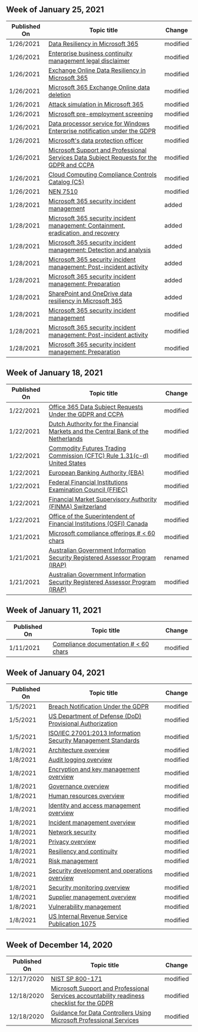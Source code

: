 <!-- This file is generated automatically each week. Changes made to this file will be overwritten.-->



## Week of January 25, 2021


| Published On |Topic title | Change |
|------|------------|--------|
| 1/26/2021 | [Data Resiliency in Microsoft 365](/compliance/assurance/assurance-data-resiliency-overview) | modified |
| 1/26/2021 | [Enterprise business continuity management legal disclaimer](/compliance/assurance/assurance-ebcm-legal-disclaimer) | modified |
| 1/26/2021 | [Exchange Online Data Resiliency in Microsoft 365](/compliance/assurance/assurance-exchange-data-resiliency) | modified |
| 1/26/2021 | [Microsoft 365 Exchange Online data deletion](/compliance/assurance/assurance-exchange-online-data-deletion) | modified |
| 1/26/2021 | [Attack simulation in Microsoft 365](/compliance/assurance/assurance-monitoring-and-testing) | modified |
| 1/26/2021 | [Microsoft pre-employment screening](/compliance/assurance/assurance-pre-employment-screening) | modified |
| 1/26/2021 | [Data processor service for Windows Enterprise notification under the GDPR](/compliance/regulatory/gdpr-breach-windows) | modified |
| 1/26/2021 | [Microsoft's data protection officer](/compliance/regulatory/gdpr-data-protection-officer) | modified |
| 1/26/2021 | [Microsoft Support and Professional Services Data Subject Requests for the GDPR and CCPA](/compliance/regulatory/gdpr-dsr-prof-services) | modified |
| 1/26/2021 | [Cloud Computing Compliance Controls Catalog (C5)](/compliance/regulatory/offering-c5-germany) | modified |
| 1/26/2021 | [NEN 7510](/compliance/regulatory/offering-nen-7510-netherlands) | modified |
| 1/28/2021 | [Microsoft 365 security incident management](/compliance/assurance/assurance-security-incident-management) | added |
| 1/28/2021 | [Microsoft 365 security incident management: Containment, eradication, and recovery](/compliance/assurance/assurance-sim-containment-eradication-recovery) | added |
| 1/28/2021 | [Microsoft 365 security incident management: Detection and analysis](/compliance/assurance/assurance-sim-detection-analysis) | added |
| 1/28/2021 | [Microsoft 365 security incident management: Post-incident activity](/compliance/assurance/assurance-sim-post-incident-activity) | added |
| 1/28/2021 | [Microsoft 365 security incident management: Preparation](/compliance/assurance/assurance-sim-preparation) | added |
| 1/28/2021 | [SharePoint and OneDrive data resiliency in Microsoft 365](/compliance/assurance/assurance-sharepoint-onedrive-data-resiliency) | added |
| 1/28/2021 | [Microsoft 365 security incident management](/compliance/assurance/assurance-security-incident-management) | modified |
| 1/28/2021 | [Microsoft 365 security incident management: Post-incident activity](/compliance/assurance/assurance-sim-post-incident-activity) | modified |
| 1/28/2021 | [Microsoft 365 security incident management: Preparation](/compliance/assurance/assurance-sim-preparation) | modified |


## Week of January 18, 2021


| Published On |Topic title | Change |
|------|------------|--------|
| 1/22/2021 | [Office 365 Data Subject Requests Under the GDPR and CCPA](/compliance/regulatory/gdpr-dsr-office365) | modified |
| 1/22/2021 | [Dutch Authority for the Financial Markets and the Central Bank of the Netherlands](/compliance/regulatory/offering-afm-dnb-netherlands) | modified |
| 1/22/2021 | [Commodity Futures Trading Commission (CFTC) Rule 1.31(c-d) United States](/compliance/regulatory/offering-cftc-1-31-us) | modified |
| 1/22/2021 | [European Banking Authority (EBA)](/compliance/regulatory/offering-eba-eu) | modified |
| 1/22/2021 | [Federal Financial Institutions Examination Council (FFIEC)](/compliance/regulatory/offering-ffiec-us) | modified |
| 1/22/2021 | [Financial Market Supervisory Authority (FINMA) Switzerland](/compliance/regulatory/offering-finma-switzerland) | modified |
| 1/22/2021 | [Office of the Superintendent of Financial Institutions (OSFI) Canada](/compliance/regulatory/offering-osfi-canada) | modified |
| 1/21/2021 | [Microsoft compliance offerings # < 60 chars](/compliance/regulatory/offering-home) | modified |
| 1/21/2021 | [Australian Government Information Security Registered Assessor Program (IRAP)](/compliance/regulatory/offering-irap-australia) | renamed |
| 1/21/2021 | [Australian Government Information Security Registered Assessor Program (IRAP)](/compliance/regulatory/offering-ccsl-irap-australia) | modified |


## Week of January 11, 2021


| Published On |Topic title | Change |
|------|------------|--------|
| 1/11/2021 | [Compliance documentation # < 60 chars](/compliance/index) | modified |


## Week of January 04, 2021


| Published On |Topic title | Change |
|------|------------|--------|
| 1/5/2021 | [Breach Notification Under the GDPR](/compliance/regulatory/gdpr-breach-office365) | modified |
| 1/5/2021 | [US Department of Defense (DoD) Provisional Authorization](/compliance/regulatory/offering-dod-disa-l2-l4-l5) | modified |
| 1/5/2021 | [ISO/IEC 27001:2013 Information Security Management Standards](/compliance/regulatory/offering-iso-27001) | modified |
| 1/8/2021 | [Architecture overview](/compliance/assurance/assurance-architecture) | modified |
| 1/8/2021 | [Audit logging overview](/compliance/assurance/assurance-audit-logging) | modified |
| 1/8/2021 | [Encryption and key management overview](/compliance/assurance/assurance-encryption) | modified |
| 1/8/2021 | [Governance overview](/compliance/assurance/assurance-governance) | modified |
| 1/8/2021 | [Human resources overview](/compliance/assurance/assurance-human-resources) | modified |
| 1/8/2021 | [Identity and access management overview](/compliance/assurance/assurance-identity-and-access-management) | modified |
| 1/8/2021 | [Incident management overview](/compliance/assurance/assurance-incident-management) | modified |
| 1/8/2021 | [Network security](/compliance/assurance/assurance-network-security) | modified |
| 1/8/2021 | [Privacy overview](/compliance/assurance/assurance-privacy) | modified |
| 1/8/2021 | [Resiliency and continuity](/compliance/assurance/assurance-resiliency-and-continuity) | modified |
| 1/8/2021 | [Risk management](/compliance/assurance/assurance-risk-management) | modified |
| 1/8/2021 | [Security development and operations overview](/compliance/assurance/assurance-security-development-and-operation) | modified |
| 1/8/2021 | [Security monitoring overview](/compliance/assurance/assurance-security-monitoring) | modified |
| 1/8/2021 | [Supplier management overview](/compliance/assurance/assurance-supplier-management) | modified |
| 1/8/2021 | [Vulnerability management](/compliance/assurance/assurance-vulnerability-management) | modified |
| 1/8/2021 | [US Internal Revenue Service Publication 1075](/compliance/regulatory/offering-irs-1075) | modified |


## Week of December 14, 2020


| Published On |Topic title | Change |
|------|------------|--------|
| 12/17/2020 | [NIST SP 800-171](/compliance/regulatory/offering-nist-sp-800-171) | modified |
| 12/18/2020 | [Microsoft Support and Professional Services accountability readiness checklist for the GDPR](/compliance/regulatory/gdpr-arc-prof-services) | modified |
| 12/18/2020 | [Guidance for Data Controllers Using Microsoft Professional Services](/compliance/regulatory/gdpr-dpia-prof-services) | modified |
